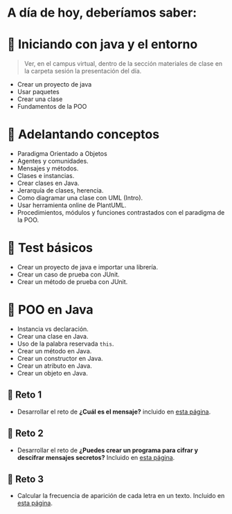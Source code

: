 # A día de hoy, deberíamos saber:

# 📘 Iniciando con java y el entorno
> Ver, en el campus virtual, dentro de la sección materiales de clase en la carpeta sesión la presentación del día.
- Crear un proyecto de java
- Usar paquetes
- Crear una clase
- Fundamentos de la POO

# 📘 Adelantando conceptos
- Paradigma Orientado a Objetos
- Agentes y comunidades.
- Mensajes y métodos.
- Clases e instancias.
- Crear clases en Java.
- Jerarquía de clases, herencia.
- Como diagramar una clase con UML (Intro).
- Usar herramienta online de PlantUML.
- Procedimientos, módulos y funciones contrastados con el paradigma de la POO.

# 📘 Test básicos
- Crear un proyecto de java e importar una librería.
- Crear un caso de prueba con JUnit.
- Crear un método de prueba con JUnit.

# 📘 POO en Java
- Instancia vs declaración.
- Crear una clase en Java.
- Uso de la palabra reservada `this`.
- Crear un método en Java.
- Crear un constructor en Java.
- Crear un atributo en Java.
- Crear un objeto en Java.




## 🧠 Reto 1
* Desarrollar el reto de **¿Cuál es el mensaje?** incluido en [esta página](../retos/001-CualEsELMensaje.md).


## 🧠 Reto 2
* Desarrollar el reto de **¿Puedes crear un programa para cifrar y descifrar mensajes secretos?** Incluido en [esta página](../retos/002-Cifrado.md).

## 🧠 Reto 3
* Calcular la frecuencia de aparición de cada letra en un texto. Incluido en [esta página](../retos/003-Frecuencias.md).
